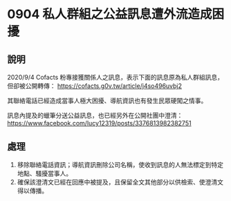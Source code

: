 # 0904 私人群組之公益訊息遭外流造成困擾

## 說明

2020/9/4 Cofacts 粉專接獲關係人之訊息，表示下面的訊息原為私人群組訊息，但卻被公開轉傳：
https://cofacts.g0v.tw/article/j4so496uvbj2

其聯絡電話已經造成當事人極大困擾、導航資訊也有發生民眾硬闖之情事。

訊息內提及的蠟筆分送公益訊息，也已經另外在公開社團中澄清：
https://www.facebook.com/lucy12319/posts/3376813982382751

## 處理

1. 移除聯絡電話資訊；導航資訊刪除公司名稱，使收到訊息的人無法標定到特定地點、騷擾當事人。
2. 確保該澄清文已經在回應中被提及，且保留全文其他部分以供檢索、使澄清文得以傳播。
